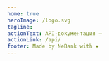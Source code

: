 ```yaml
---
home: true
heroImage: /logo.svg
tagline: 
actionText: API-документация →
actionLink: /api/
footer: Made by NeBank with ❤️
---
```


